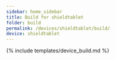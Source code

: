 ```yaml
---
sidebar: home_sidebar
title: Build for shieldtablet
folder: build
permalink: /devices/shieldtablet/build/
device: shieldtablet
---
```

{% include templates/device_build.md %}
